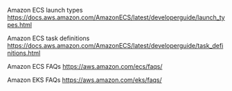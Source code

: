 Amazon ECS launch types
https://docs.aws.amazon.com/AmazonECS/latest/developerguide/launch_types.html

Amazon ECS task definitions
https://docs.aws.amazon.com/AmazonECS/latest/developerguide/task_definitions.html

Amazon ECS FAQs
https://aws.amazon.com/ecs/faqs/

Amazon EKS FAQs
https://aws.amazon.com/eks/faqs/
